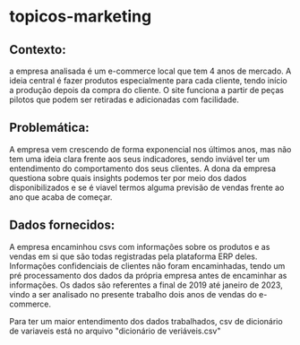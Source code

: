 # topicos-marketing

## Contexto: 
a empresa analisada é um e-commerce local que tem 4 anos de mercado. A ideia central é fazer produtos especialmente para cada cliente, tendo início a produção depois da compra do cliente. O site funciona a partir de peças pilotos que podem ser retiradas e adicionadas com facilidade.

## Problemática: 
A empresa vem crescendo de forma exponencial nos últimos anos, mas não tem uma ideia clara frente aos seus indicadores, sendo inviável ter um entendimento do comportamento dos seus clientes. A dona da empresa questiona sobre quais insights podemos ter por meio dos dados disponibilizados e se é viavel termos alguma previsão de vendas frente ao ano que acaba de começar. 

## Dados fornecidos:
A empresa encaminhou csvs com informações sobre os produtos e as vendas em si que são todas registradas pela plataforma ERP deles. Informações confidenciais de clientes não foram encaminhadas, tendo um pré processamento dos dados da própria empresa antes de encaminhar as informações. Os dados são referentes a final de 2019 até janeiro de 2023, vindo a ser analisado no presente trabalho dois anos de vendas do e-commerce.

Para ter um maior entendimento dos dados trabalhados, csv de dicionário de variaveis está no arquivo "dicionário de veriáveis.csv"

